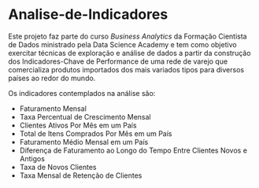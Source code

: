 # Analise-de-Indicadores

Este projeto faz parte do curso <i>Business Analytics</i> da Formação Cientista de Dados ministrado pela Data Science Academy e tem como objetivo exercitar técnicas de exploração e análise de dados a partir da construção dos Indicadores-Chave de Performance de uma rede de varejo que comercializa  produtos  importados  dos  mais variados tipos para diversos países ao redor do mundo. 

Os indicadores contemplados na análise são:

* Faturamento Mensal
* Taxa Percentual de Crescimento Mensal
* Clientes Ativos Por Mês em um País 
* Total de Itens Comprados Por Mês em um País 
* Faturamento Médio Mensal em um País 
* Diferença de Faturamento ao Longo do Tempo Entre Clientes Novos e Antigos
* Taxa de Novos Clientes
* Taxa Mensal de Retenção de Clientes
